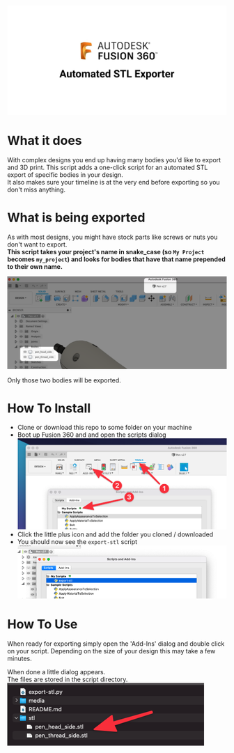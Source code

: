 ![](https://github.com/robin7331/fusion-360-stl-exporter/blob/278a46c86478415c53f652c1e81449717dc26e73/media/banner.png)

# What it does

With complex designs you end up having many bodies you'd like to export and 3D print.
This script adds a one-click script for an automated STL export of specific bodies in your design.   
It also makes sure your timeline is at the very end before exporting so you don't miss anything.


# What is being exported
As with most designs, you might have stock parts like screws or nuts you don't want to export.   
**This script takes your project's name in snake_case (so `My Project` becomes `my_project`) and looks for bodies that have that name prepended to their own name.**

![](https://github.com/robin7331/fusion-360-stl-exporter/blob/ffbec123f7e391dc65842881dff77d9ff8a1cc5c/media/export.png)

Only those two bodies will be exported.

# How To Install

- Clone or download this repo to some folder on your machine
- Boot up Fusion 360 and and open the scripts dialog
![](https://github.com/robin7331/fusion-360-stl-exporter/blob/91b60065c28ce351a411eba46dbad3384e7c4443/media/install.png)
- Click the little plus icon and add the folder you cloned / downloaded
- You should now see the `export-stl` script
![](https://github.com/robin7331/fusion-360-stl-exporter/blob/73e54d9de395e4e86e50bc1008362e4f67a68373/media/export-stl.png)

# How To Use
When ready for exporting simply open the 'Add-Ins' dialog and double click on your script.
Depending on the size of your design this may take a few minutes.
   
When done a little dialog appears.   
The files are stored in the script directory.   
![](https://github.com/robin7331/fusion-360-stl-exporter/blob/093660dd761eab5a210f6c45f3af5e0658199036/media/files.png)


